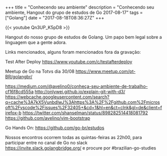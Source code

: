 +++
title = "Conhecendo seu ambiente"
description = "Conhecendo seu ambiente, Hangout do grupo de estudos de Go 2017-08-17"
tags = ["Golang"]
date = "2017-08-18T08:36:27Z"
+++

{{< youtube Qn3UP_K5pD8 >}}

Hangout do nosso grupo de estudos de Golang.
Um papo bem legal sobre a linguagem que a gente adora.

Links mencionados, alguns foram mencionados fora da gravação:

Test After Deploy
https://www.youtube.com/c/testafterdeploy

Meetup de Go na Totvs dia 30/08
https://www.meetup.com/pt-BR/golangbr/

https://medium.com/@avelino0/conheça-seu-ambiente-de-trabalho-cf16f8cd555a
http://onlywei.github.io/explain-git-with-d3/
https://webcache.googleusercontent.com/search?q=cache%3A7kX5VunbdlwJ%3Ahttps%3A%2F%2Fgithub.com%2Fmicrosoft%2Fvscode%2Fissues%2F32405+&cd=1&hl=en&ct=clnk&gl=de&client=firefox-b
https://twitter.com/shanselman/status/898282514418081792
https://github.com/avelino/vim-bootstrap

Go Hands On:
https://github.com/go-br/estudos

Nossos encontros ocorrem todas as quintas-feiras as 22h00, para participar entre no canal de Go no slack https://invite.slack.golangbridge.org/ e procure por #brazilian-go-studies